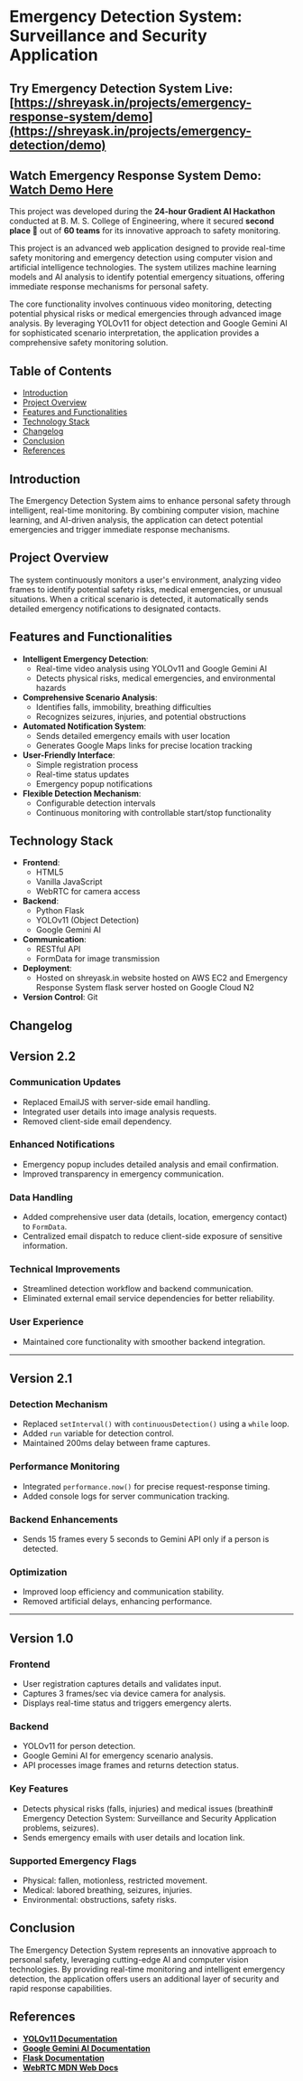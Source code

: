 # Emergency Detection System: Surveillance and Security Application

## **Try Emergency Detection System Live**: [https://shreyask.in/projects/emergency-response-system/demo](https://shreyask.in/projects/emergency-detection/demo)
## **Watch Emergency Response System Demo**: [Watch Demo Here](https://shreyask.in/projects/emergency-response-system/#demo)

This project was developed during the **24-hour Gradient AI Hackathon** conducted at B. M. S. College of Engineering, where it secured **second place 🥈** out of **60 teams** for its innovative approach to safety monitoring.  

This project is an advanced web application designed to provide real-time safety monitoring and emergency detection using computer vision and artificial intelligence technologies. The system utilizes machine learning models and AI analysis to identify potential emergency situations, offering immediate response mechanisms for personal safety.

The core functionality involves continuous video monitoring, detecting potential physical risks or medical emergencies through advanced image analysis. By leveraging YOLOv11 for object detection and Google Gemini AI for sophisticated scenario interpretation, the application provides a comprehensive safety monitoring solution.

## Table of Contents

- [Introduction](#introduction)
- [Project Overview](#project-overview)
- [Features and Functionalities](#features-and-functionalities)
- [Technology Stack](#technology-stack)
- [Changelog](#changelog)
- [Conclusion](#conclusion)
- [References](#references)

## Introduction

The Emergency Detection System aims to enhance personal safety through intelligent, real-time monitoring. By combining computer vision, machine learning, and AI-driven analysis, the application can detect potential emergencies and trigger immediate response mechanisms.

## Project Overview

The system continuously monitors a user's environment, analyzing video frames to identify potential safety risks, medical emergencies, or unusual situations. When a critical scenario is detected, it automatically sends detailed emergency notifications to designated contacts.

## Features and Functionalities

- **Intelligent Emergency Detection**: 
  - Real-time video analysis using YOLOv11 and Google Gemini AI
  - Detects physical risks, medical emergencies, and environmental hazards
- **Comprehensive Scenario Analysis**:
  - Identifies falls, immobility, breathing difficulties
  - Recognizes seizures, injuries, and potential obstructions
- **Automated Notification System**:
  - Sends detailed emergency emails with user location
  - Generates Google Maps links for precise location tracking
- **User-Friendly Interface**:
  - Simple registration process
  - Real-time status updates
  - Emergency popup notifications
- **Flexible Detection Mechanism**:
  - Configurable detection intervals
  - Continuous monitoring with controllable start/stop functionality

## Technology Stack

- **Frontend**: 
  - HTML5
  - Vanilla JavaScript
  - WebRTC for camera access
- **Backend**:
  - Python Flask
  - YOLOv11 (Object Detection)
  - Google Gemini AI
- **Communication**:
  - RESTful API
  - FormData for image transmission
- **Deployment**:
  - Hosted on shreyask.in website hosted on AWS EC2 and Emergency Response System flask server hosted on Google Cloud N2
- **Version Control**: Git

## Changelog

## **Version 2.2**  
### **Communication Updates**  
- Replaced EmailJS with server-side email handling.  
- Integrated user details into image analysis requests.  
- Removed client-side email dependency.  

### **Enhanced Notifications**  
- Emergency popup includes detailed analysis and email confirmation.  
- Improved transparency in emergency communication.  

### **Data Handling**  
- Added comprehensive user data (details, location, emergency contact) to `FormData`.  
- Centralized email dispatch to reduce client-side exposure of sensitive information.  

### **Technical Improvements**  
- Streamlined detection workflow and backend communication.  
- Eliminated external email service dependencies for better reliability.  

### **User Experience**  
- Maintained core functionality with smoother backend integration.  

---

## **Version 2.1**  
### **Detection Mechanism**  
- Replaced `setInterval()` with `continuousDetection()` using a `while` loop.  
- Added `run` variable for detection control.  
- Maintained 200ms delay between frame captures.  

### **Performance Monitoring**  
- Integrated `performance.now()` for precise request-response timing.  
- Added console logs for server communication tracking.  

### **Backend Enhancements**  
- Sends 15 frames every 5 seconds to Gemini API only if a person is detected.  

### **Optimization**  
- Improved loop efficiency and communication stability.  
- Removed artificial delays, enhancing performance.  

---

## **Version 1.0**  
### **Frontend**  
- User registration captures details and validates input.  
- Captures 3 frames/sec via device camera for analysis.  
- Displays real-time status and triggers emergency alerts.  

### **Backend**  
- YOLOv11 for person detection.  
- Google Gemini AI for emergency scenario analysis.  
- API processes image frames and returns detection status.  

### **Key Features**  
- Detects physical risks (falls, injuries) and medical issues (breathin# Emergency Detection System: Surveillance and Security Application problems, seizures).  
- Sends emergency emails with user details and location link.  

### **Supported Emergency Flags**  
- Physical: fallen, motionless, restricted movement.  
- Medical: labored breathing, seizures, injuries.  
- Environmental: obstructions, safety risks.  

## Conclusion

The Emergency Detection System represents an innovative approach to personal safety, leveraging cutting-edge AI and computer vision technologies. By providing real-time monitoring and intelligent emergency detection, the application offers users an additional layer of security and rapid response capabilities.

## References

- **[YOLOv11 Documentation](https://docs.ultralytics.com/)**
- **[Google Gemini AI Documentation](https://ai.google.dev/tutorials)**
- **[Flask Documentation](https://flask.palletsprojects.com/)**
- **[WebRTC MDN Web Docs](https://developer.mozilla.org/en-US/docs/Web/API/WebRTC_API)**
